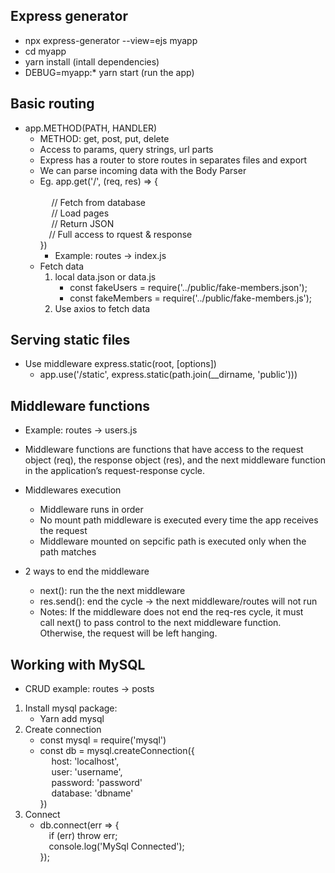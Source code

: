 ## Express generator

- npx express-generator --view=ejs myapp
- cd myapp
- yarn install (intall dependencies)
- DEBUG=myapp:\* yarn start (run the app)

## Basic routing

- app.METHOD(PATH, HANDLER)
  - METHOD: get, post, put, delete
  - Access to params, query strings, url parts
  - Express has a router to store routes in separates files and export
  - We can parse incoming data with the Body Parser
  - Eg. app.get('/', (req, res) => {  
    <br/>&emsp; // Fetch from database
    <br/>&emsp; // Load pages
    <br/>&emsp; // Return JSON
    <br/>&emsp;// Full access to rquest & response
    <br/>})
    - Example: routes -> index.js
  - Fetch data
    1.  local data.json or data.js
        - const fakeUsers = require('../public/fake-members.json');
        - const fakeMembers = require('../public/fake-members.js');
    2.  Use axios to fetch data

## Serving static files

- Use middleware express.static(root, [options])
  - app.use('/static', express.static(path.join(\_\_dirname, 'public')))

## Middleware functions

- Example: routes -> users.js
- Middleware functions are functions that have access to the request object (req), the response object (res), and the next middleware function in the application’s request-response cycle.
- Middlewares execution

  - Middleware runs in order
  - No mount path middleware is executed every time the app receives the request
  - Middleware mounted on sepcific path is executed only when the path matches

- 2 ways to end the middleware
  - next(): run the the next middleware
  - res.send(): end the cycle -> the next middleware/routes will not run
  - Notes: If the middleware does not end the req-res cycle, it must call next() to pass control to the next middleware function. Otherwise, the request will be left hanging.

## Working with MySQL

- CRUD example: routes -> posts

1. Install mysql package:
   - Yarn add mysql
2. Create connection
   - const mysql = require('mysql')
   - const db = mysql.createConnection({
     <br/>&emsp; host: 'localhost',
     <br/>&emsp; user: 'username',
     <br/>&emsp; password: 'password'
     <br/>&emsp; database: 'dbname'
     <br/>})
3. Connect
   - db.connect(err => {
     <br/>&emsp;if (err) throw err;
     <br/>&emsp;console.log('MySql Connected');
     <br/>});

